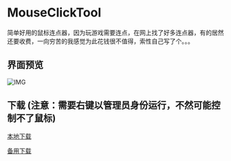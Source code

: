 ﻿# MouseClickTool
简单好用的鼠标连点器，因为玩游戏需要连点，在网上找了好多连点器，有的居然还要收费，一向穷苦的我感觉为此花钱很不值得，索性自己写了个。。。

## 界面预览
![IMG](https://iamverylovely.com/v2eximg/mouse.jpg?v=1.0.0)

## 下载 (注意：需要右键以管理员身份运行，不然可能控制不了鼠标)
[本地下载](https://github.com/iamverylovely/MouseClickTool/releases/download/1.0/MouseClickTool-x64.zip)

[备用下载](https://iamverylovely.com/opensource/MouseClickTool.zip?v=1.0)

